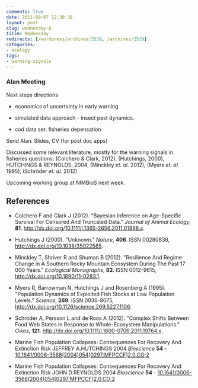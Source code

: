 ```yaml
---
comments: true
date: 2011-09-07 12:30:39
layout: post
slug: wednesday-8
title: Wednesday
redirects: [/wordpress/archives/2539, /archives/2539]
categories:
- ecology
tags:
- warning-signals
---
```


### Alan Meeting


Next steps directions



	
  * economics of uncertainty in early warning

	
  * simulated data approach - insect pest dynamics.

	
  * cod data set. fisheries depensation


Send Alan: Slides, CV (for post doc apps)

Discussed some relevant literature, mostly for the warning signals in fisheries questions:
(Colchero & Clark, 2012), (Hutchings, 2000), HUTCHINGS & REYNOLDS, 2004, (Minckley _et. al._ 2012), (Myers _et. al._ 1995), (Schröder _et. al._ 2012)

Upcoming working group at NIMBioS next week.



## References


- Colchero F and Clark J (2012).
"Bayesian Inference on Age-Specific Survival For Censored And Truncated Data."
*Journal of Animal Ecology*, **81**.
<a href="http://dx.doi.org/10.1111/j.1365-2656.2011.01898.x">http://dx.doi.org/10.1111/j.1365-2656.2011.01898.x</a>.

- Hutchings J (2000).
"Unknown."
*Nature*, **406**.
ISSN 00280836, <a href="http://dx.doi.org/10.1038/35022565">http://dx.doi.org/10.1038/35022565</a>.

- Minckley T, Shriver R and Shuman B (2012).
"Resilience And Regime Change in A Southern Rocky Mountain Ecosystem During The Past 17 000 Years."
*Ecological Monographs*, **82**.
ISSN 0012-9615, <a href="http://dx.doi.org/10.1890/11-0283.1">http://dx.doi.org/10.1890/11-0283.1</a>.

- Myers R, Barrowman N, Hutchings J and Rosenberg A (1995).
"Population Dynamics of Exploited Fish Stocks at Low Population Levels."
*Science*, **269**.
ISSN 0036-8075, <a href="http://dx.doi.org/10.1126/science.269.5227.1106">http://dx.doi.org/10.1126/science.269.5227.1106</a>.

- Schröder A, Persson L and de Roos A (2012).
"Complex Shifts Between Food Web States in Response to Whole-Ecosystem Manipulations."
*Oikos*, **121**.
<a href="http://dx.doi.org/10.1111/j.1600-0706.2011.19764.x">http://dx.doi.org/10.1111/j.1600-0706.2011.19764.x</a>.



-  Marine Fish Population Collapses: Consequences For Recovery And Extinction Risk JEFFREY A.HUTCHINGS 2004 *Bioscience* **54**   - [10.1641/0006-3568(2004)054[0297:MFPCCF]2.0.CO;2](http://dx.doi.org/10.1641/0006-3568(2004)054[0297:MFPCCF]2.0.CO;2)
-  Marine Fish Population Collapses: Consequences For Recovery And Extinction Risk JOHN D.REYNOLDS 2004 *Bioscience* **54**   - [10.1641/0006-3568(2004)054[0297:MFPCCF]2.0.CO;2](http://dx.doi.org/10.1641/0006-3568(2004)054[0297:MFPCCF]2.0.CO;2)
